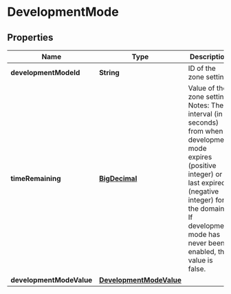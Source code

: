 # DevelopmentMode

## Properties
Name | Type | Description | Notes
------------ | ------------- | ------------- | -------------
**developmentModeId** | **String** | ID of the zone setting. |  [optional]
**timeRemaining** | [**BigDecimal**](BigDecimal.md) | Value of the zone setting. Notes: The interval (in seconds) from when development mode expires (positive integer) or last expired (negative integer) for the domain. If development mode has never been enabled, this value is false. |  [optional]
**developmentModeValue** | [**DevelopmentModeValue**](DevelopmentModeValue.md) |  |  [optional]
